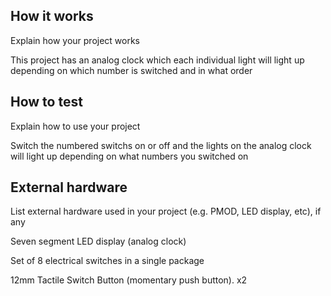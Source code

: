 <!---

This file is used to generate your project datasheet. Please fill in the information below and delete any unused
sections.

You can also include images in this folder and reference them in the markdown. Each image must be less than
512 kb in size, and the combined size of all images must be less than 1 MB.
-->

## How it works
Explain how your project works

This project has an analog clock which each individual light will light up depending on which number is switched and in what order

## How to test
Explain how to use your project

Switch the numbered switchs on or off and the lights on the analog clock will light up depending on what numbers you switched on

## External hardware

List external hardware used in your project (e.g. PMOD, LED display, etc), if any

Seven segment LED display (analog clock)

Set of 8 electrical switches in a single package

12mm Tactile Switch Button (momentary push button). x2
